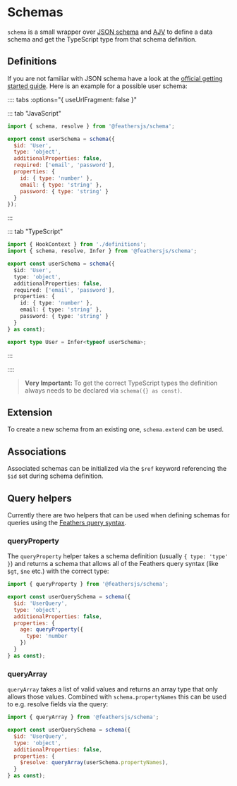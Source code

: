 # Schemas

`schema` is a small wrapper over [JSON schema](https://json-schema.org/) and [AJV](https://ajv.js.org/) to define a data schema and get the TypeScript type from that schema definition.

## Definitions

If you are not familiar with JSON schema have a look at the [official getting started guide](https://json-schema.org/learn/getting-started-step-by-step). Here is an example for a possible user schema:

:::: tabs :options="{ useUrlFragment: false }"

::: tab "JavaScript"
```js
import { schema, resolve } from '@feathersjs/schema';

export const userSchema = schema({
  $id: 'User',
  type: 'object',
  additionalProperties: false,
  required: ['email', 'password'],
  properties: {
    id: { type: 'number' },
    email: { type: 'string' },
    password: { type: 'string' }
  }
});
```
:::

::: tab "TypeScript"
```ts
import { HookContext } from './definitions';
import { schema, resolve, Infer } from '@feathersjs/schema';

export const userSchema = schema({
  $id: 'User',
  type: 'object',
  additionalProperties: false,
  required: ['email', 'password'],
  properties: {
    id: { type: 'number' },
    email: { type: 'string' },
    password: { type: 'string' }
  }
} as const);

export type User = Infer<typeof userSchema>;
```
:::

::::

> __Very Important:__ To get the correct TypeScript types the definition always needs to be declared via `schema({} as const)`.

## Extension

To create a new schema from an existing one, `schema.extend` can be used. 

## Associations

Associated schemas can be initialized via the `$ref` keyword referencing the `$id` set during schema definition.

## Query helpers

Currently there are two helpers that can be used when defining schemas for queries using the [Feathers query syntax](../databases/querying.md).

### queryProperty

The `queryProperty` helper takes a schema definition (usually `{ type: 'type' }`) and returns a schema that allows all of the Feathers query syntax (like `$gt`, `$ne` etc.) with the correct type:

```js
import { queryProperty } from '@feathersjs/schema';

export const userQuerySchema = schema({
  $id: 'UserQuery',
  type: 'object',
  additionalProperties: false,
  properties: {
    age: queryProperty({
      type: 'number
    })
  }
} as const);
```

### queryArray

`queryArray` takes a list of valid values and returns an array type that only allows those values. Combined with `schema.propertyNames` this can be used to e.g. resolve fields via the query:

```js
import { queryArray } from '@feathersjs/schema';

export const userQuerySchema = schema({
  $id: 'UserQuery',
  type: 'object',
  additionalProperties: false,
  properties: {
    $resolve: queryArray(userSchema.propertyNames),
  }
} as const);
```
